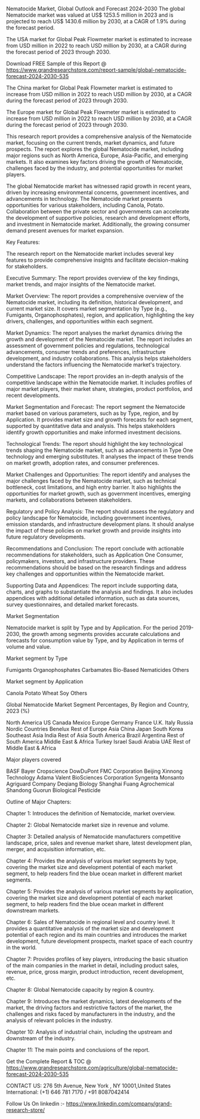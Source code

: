 Nematocide Market, Global Outlook and Forecast 2024-2030
The global Nematocide market was valued at US$ 1253.5 million in 2023 and is projected to reach US$ 1430.6 million by 2030, at a CAGR of 1.9% during the forecast period.

The USA market for Global Peak Flowmeter market is estimated to increase from USD million in 2022 to reach USD million by 2030, at a CAGR during the forecast period of 2023 through 2030.

Download FREE Sample of this Report @ https://www.grandresearchstore.com/report-sample/global-nematocide-forecast-2024-2030-535

The China market for Global Peak Flowmeter market is estimated to increase from USD million in 2022 to reach USD million by 2030, at a CAGR during the forecast period of 2023 through 2030.

The Europe market for Global Peak Flowmeter market is estimated to increase from USD million in 2022 to reach USD million by 2030, at a CAGR during the forecast period of 2023 through 2030.

This research report provides a comprehensive analysis of the Nematocide market, focusing on the current trends, market dynamics, and future prospects. The report explores the global Nematocide market, including major regions such as North America, Europe, Asia-Pacific, and emerging markets. It also examines key factors driving the growth of Nematocide, challenges faced by the industry, and potential opportunities for market players.

The global Nematocide market has witnessed rapid growth in recent years, driven by increasing environmental concerns, government incentives, and advancements in technology. The Nematocide market presents opportunities for various stakeholders, including Canola, Potato. Collaboration between the private sector and governments can accelerate the development of supportive policies, research and development efforts, and investment in Nematocide market. Additionally, the growing consumer demand present avenues for market expansion.

Key Features:

The research report on the Nematocide market includes several key features to provide comprehensive insights and facilitate decision-making for stakeholders.

Executive Summary: The report provides overview of the key findings, market trends, and major insights of the Nematocide market.

Market Overview: The report provides a comprehensive overview of the Nematocide market, including its definition, historical development, and current market size. It covers market segmentation by Type (e.g., Fumigants, Organophosphates), region, and application, highlighting the key drivers, challenges, and opportunities within each segment.

Market Dynamics: The report analyses the market dynamics driving the growth and development of the Nematocide market. The report includes an assessment of government policies and regulations, technological advancements, consumer trends and preferences, infrastructure development, and industry collaborations. This analysis helps stakeholders understand the factors influencing the Nematocide market's trajectory.

Competitive Landscape: The report provides an in-depth analysis of the competitive landscape within the Nematocide market. It includes profiles of major market players, their market share, strategies, product portfolios, and recent developments.

Market Segmentation and Forecast: The report segment the Nematocide market based on various parameters, such as by Type, region, and by Application. It provides market size and growth forecasts for each segment, supported by quantitative data and analysis. This helps stakeholders identify growth opportunities and make informed investment decisions.

Technological Trends: The report should highlight the key technological trends shaping the Nematocide market, such as advancements in Type One technology and emerging substitutes. It analyses the impact of these trends on market growth, adoption rates, and consumer preferences.

Market Challenges and Opportunities: The report identify and analyses the major challenges faced by the Nematocide market, such as technical bottleneck, cost limitations, and high entry barrier. It also highlights the opportunities for market growth, such as government incentives, emerging markets, and collaborations between stakeholders.

Regulatory and Policy Analysis: The report should assess the regulatory and policy landscape for Nematocide, including government incentives, emission standards, and infrastructure development plans. It should analyse the impact of these policies on market growth and provide insights into future regulatory developments.

Recommendations and Conclusion: The report conclude with actionable recommendations for stakeholders, such as Application One Consumer, policymakers, investors, and infrastructure providers. These recommendations should be based on the research findings and address key challenges and opportunities within the Nematocide market.

Supporting Data and Appendices: The report include supporting data, charts, and graphs to substantiate the analysis and findings. It also includes appendices with additional detailed information, such as data sources, survey questionnaires, and detailed market forecasts.

Market Segmentation

Nematocide market is split by Type and by Application. For the period 2019-2030, the growth among segments provides accurate calculations and forecasts for consumption value by Type, and by Application in terms of volume and value.

Market segment by Type

Fumigants
Organophosphates
Carbamates
Bio-Based Nematicides
Others

Market segment by Application

Canola
Potato
Wheat
Soy
Others

Global Nematocide Market Segment Percentages, By Region and Country, 2023 (%)

North America
US
Canada
Mexico
Europe
Germany
France
U.K.
Italy
Russia
Nordic Countries
Benelux
Rest of Europe
Asia
China
Japan
South Korea
Southeast Asia
India
Rest of Asia
South America
Brazil
Argentina
Rest of South America
Middle East & Africa
Turkey
Israel
Saudi Arabia
UAE
Rest of Middle East & Africa

Major players covered

BASF
Bayer Cropscience
DowDuPont
FMC Corporation
Beijing Xinnong Technology
Adama
Valent BioSciences Corporation
Syngenta
Monsanto
Agriguard Company
Deqiang Biology
Shanghai Fuang Agrochemical
Shandong Guorun Biological Pesticide

Outline of Major Chapters:

Chapter 1: Introduces the definition of Nematocide, market overview.

Chapter 2: Global Nematocide market size in revenue and volume.

Chapter 3: Detailed analysis of Nematocide manufacturers competitive landscape, price, sales and revenue market share, latest development plan, merger, and acquisition information, etc.

Chapter 4: Provides the analysis of various market segments by type, covering the market size and development potential of each market segment, to help readers find the blue ocean market in different market segments.

Chapter 5: Provides the analysis of various market segments by application, covering the market size and development potential of each market segment, to help readers find the blue ocean market in different downstream markets.

Chapter 6: Sales of Nematocide in regional level and country level. It provides a quantitative analysis of the market size and development potential of each region and its main countries and introduces the market development, future development prospects, market space of each country in the world.

Chapter 7: Provides profiles of key players, introducing the basic situation of the main companies in the market in detail, including product sales, revenue, price, gross margin, product introduction, recent development, etc.

Chapter 8: Global Nematocide capacity by region & country.

Chapter 9: Introduces the market dynamics, latest developments of the market, the driving factors and restrictive factors of the market, the challenges and risks faced by manufacturers in the industry, and the analysis of relevant policies in the industry.

Chapter 10: Analysis of industrial chain, including the upstream and downstream of the industry.

Chapter 11: The main points and conclusions of the report.

Get the Complete Report & TOC @ https://www.grandresearchstore.com/agriculture/global-nematocide-forecast-2024-2030-535

CONTACT US:
276 5th Avenue, New York , NY 10001,United States
International: (+1) 646 781 7170 / +91 8087042414

Follow Us On linkedin :- https://www.linkedin.com/company/grand-research-store/
